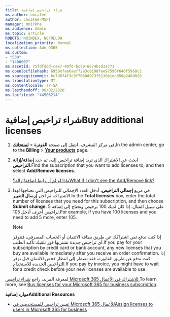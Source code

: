 ```yaml
---
title: شراء تراخيص إضافية
ms.author: cmcatee
author: cmcatee-MSFT
manager: mnirkhe
ms.audience: Admin
ms.topic: article
ROBOTS: NOINDEX, NOFOLLOW
localization_priority: Normal
ms.collection: Adm_O365
ms.custom:
- "530"
- "1400007"
ms.assetid: 75fdfd6d-cae7-40fd-bc50-8674bcd3a771
ms.openlocfilehash: 6950efae6aef72a3c8198fee97596f640f5968c2
ms.sourcegitcommit: bc7d6f4f3c9f7060d073f5130e1ec856e248d020
ms.translationtype: MT
ms.contentlocale: ar-SA
ms.lasthandoff: 06/02/2020
ms.locfileid: "44506214"
---
```

# <a name="buy-additional-licenses"></a><span data-ttu-id="21677-102">شراء تراخيص إضافية</span><span class="sxs-lookup"><span data-stu-id="21677-102">Buy additional licenses</span></span>

1. <span data-ttu-id="21677-103">في مركز المشرف، انتقل إلى صفحة **الفوترة** \> **[لمنتجاتك.](https://go.microsoft.com/fwlink/p/?linkid=842054)**</span><span class="sxs-lookup"><span data-stu-id="21677-103">In the admin center, go to the **Billing** \> **[Your products](https://go.microsoft.com/fwlink/p/?linkid=842054)** page.</span></span>

2. <span data-ttu-id="21677-104">ابحث عن الاشتراك الذي تريد إضافة تراخيص إليه، ثم حدد **إضافة/إزالة التراخيص**.</span><span class="sxs-lookup"><span data-stu-id="21677-104">Find the subscription that you want to add licenses to, and then select **Add/Remove licenses**.</span></span>

    [<span data-ttu-id="21677-105">ماذا لو لم أر رابط إضافة/إزالة؟</span><span class="sxs-lookup"><span data-stu-id="21677-105">What if I don't see the Add/Remove link?</span></span>](https://docs.microsoft.com/microsoft-365/commerce/licenses/buy-licenses)

3. <span data-ttu-id="21677-106">في مربع **إجمالي التراخيص،** أدخل العدد الإجمالي للتراخيص التي تحتاجها لهذا الاشتراك، ثم اختر **إرسال التغيير**.</span><span class="sxs-lookup"><span data-stu-id="21677-106">In the **Total licenses** box, enter the total number of licenses that you need for this subscription, and then choose **Submit change**.</span></span> <span data-ttu-id="21677-107">على سبيل المثال، إذا كان لديك 100 ترخيص وتحتاج إلى إضافة 5 تراخيص أخرى، أدخل 105.</span><span class="sxs-lookup"><span data-stu-id="21677-107">For example, if you have 100 licenses and you need to add 5 more, enter 105.</span></span>

    > [!NOTE]
    > <span data-ttu-id="21677-108">إذا كنت تدفع ثمن اشتراكك عن طريق بطاقة الائتمان أو الحساب المصرفي، فتتوفر أي تراخيص جديدة تشتريها فور تلقيك تأكيد الطلب.</span><span class="sxs-lookup"><span data-stu-id="21677-108">If you pay for your subscription by credit card or bank account, any new licenses that you buy are available immediately after you receive an order confirmation.</span></span> <span data-ttu-id="21677-109">إذا كنت تدفع عن طريق الفاتورة، فقد تضطر إلى انتظار فحص الائتمان قبل توفر التراخيص الجديدة للاستخدام.</span><span class="sxs-lookup"><span data-stu-id="21677-109">If you pay by invoice, you might have to wait for a credit check before your new licenses are available to use.</span></span>

<span data-ttu-id="21677-110">لمعرفة المزيد، راجع [شراء تراخيص Microsoft 365 للاشتراك في الأعمال.](https://docs.microsoft.com/microsoft-365/commerce/licenses/buy-licenses)</span><span class="sxs-lookup"><span data-stu-id="21677-110">To learn more, see [Buy licenses for your Microsoft 365 for business subscription](https://docs.microsoft.com/microsoft-365/commerce/licenses/buy-licenses).</span></span>  

<span data-ttu-id="21677-111">**موارد إضافية**</span><span class="sxs-lookup"><span data-stu-id="21677-111">**Additional Resources**</span></span>

- [<span data-ttu-id="21677-112">تعيين تراخيص للمستخدمين في Microsoft 365 للأعمال</span><span class="sxs-lookup"><span data-stu-id="21677-112">Assign licenses to users in Microsoft 365 for business</span></span>](https://docs.microsoft.com/microsoft-365/admin/add-users/add-users)